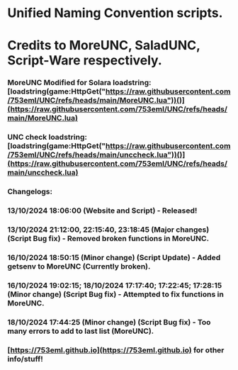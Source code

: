 # Unified Naming Convention scripts.

# Credits to MoreUNC, SaladUNC, Script-Ware respectively.

### MoreUNC Modified for Solara loadstring: [loadstring(game:HttpGet("https://raw.githubusercontent.com/753eml/UNC/refs/heads/main/MoreUNC.lua"))()](https://raw.githubusercontent.com/753eml/UNC/refs/heads/main/MoreUNC.lua)

### UNC check loadstring: [loadstring(game:HttpGet("https://raw.githubusercontent.com/753eml/UNC/refs/heads/main/unccheck.lua"))()](https://raw.githubusercontent.com/753eml/UNC/refs/heads/main/unccheck.lua)

### Changelogs:

### 13/10/2024 18:06:00 (Website and Script) - Released!

### 13/10/2024 21:12:00, 22:15:40, 23:18:45 (Major changes) (Script Bug fix) - Removed broken functions in MoreUNC.

### 16/10/2024 18:50:15 (Minor change) (Script Update) - Added getsenv to MoreUNC (Currently broken).

### 16/10/2024 19:02:15; 18/10/2024 17:17:40; 17:22:45; 17:28:15 (Minor change) (Script Bug fix) - Attempted to fix functions in MoreUNC.

### 18/10/2024 17:44:25 (Minor change) (Script Bug fix) - Too many errors to add to last list (MoreUNC).

### [https://753eml.github.io](https://753eml.github.io) for other info/stuff!
